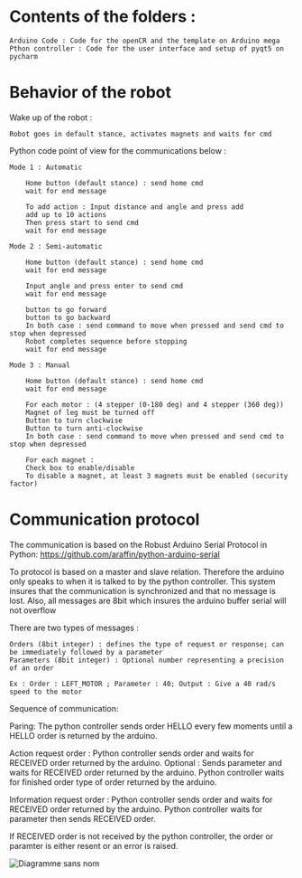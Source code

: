 # Contents of the folders :
    Arduino Code : Code for the openCR and the template on Arduino mega
    Pthon controller : Code for the user interface and setup of pyqt5 on pycharm

# Behavior of the robot 
Wake up of the robot : 

    Robot goes in default stance, activates magnets and waits for cmd
    
Python code point of view for the communications below :

    Mode 1 : Automatic

        Home button (default stance) : send home cmd
        wait for end message

        To add action : Input distance and angle and press add
        add up to 10 actions
        Then press start to send cmd
        wait for end message

    Mode 2 : Semi-automatic

        Home button (default stance) : send home cmd
        wait for end message

        Input angle and press enter to send cmd
        wait for end message

        button to go forward
        button to go backward
        In both case : send command to move when pressed and send cmd to stop when depressed
        Robot completes sequence before stopping
        wait for end message

    Mode 3 : Manual

        Home button (default stance) : send home cmd
        wait for end message

        For each motor : (4 stepper (0-180 deg) and 4 stepper (360 deg))
        Magnet of leg must be turned off
        Button to turn clockwise
        Button to turn anti-clockwise
        In both case : send command to move when pressed and send cmd to stop when depressed

        For each magnet :
        Check box to enable/disable
        To disable a magnet, at least 3 magnets must be enabled (security factor)

# Communication protocol
The communication is based on the Robust Arduino Serial Protocol in Python:
https://github.com/araffin/python-arduino-serial

To protocol is based on a master and slave relation. Therefore the arduino only speaks to when it is talked to by the python controller.
This system insures that the communication is synchronized and that no message is lost. Also, all messages are 8bit which insures the arduino buffer serial will not overflow

There are two types of messages :

    Orders (8bit integer) : defines the type of request or response; can be immediately followed by a parameter 
    Parameters (8bit integer) : Optional number representing a precision of an order 
  
    Ex : Order : LEFT_MOTOR ; Parameter : 40; Output : Give a 40 rad/s speed to the motor 
 
 Sequence of communication:
 
   Paring: 
   The python controller sends order HELLO every few moments until a HELLO order is returned by the arduino.
   
   Action request order :
   Python controller sends order and waits for RECEIVED order returned by the arduino.
   Optional : Sends parameter and waits for RECEIVED order returned by the arduino.
   Python controller waits for finished order type of order returned by the arduino.
    
   Information request order :
   Python controller sends order and waits for RECEIVED order returned by the arduino.
   Python controller waits for parameter then sends RECEIVED order.
    
   If RECEIVED order is not received by the python controller, the order or paramter is either resent or an error is raised.
   
   ![Diagramme sans nom](https://user-images.githubusercontent.com/61423054/155046882-bd427d14-defc-4da7-bac2-dcbce39e5b85.png)
    

